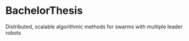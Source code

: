 BachelorThesis
==============

Distributed, scalable algorithmic methods for swarms with multiple leader robots
